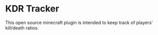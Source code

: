# KDR Tracker
This open source minecraft plugin is intended to keep track of players' kill/death ratios. 
